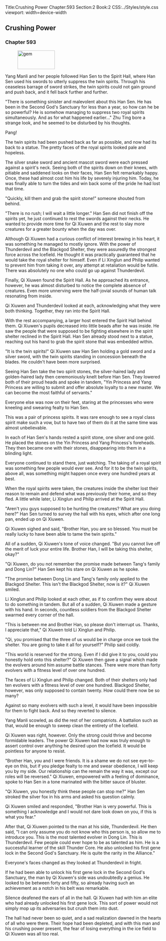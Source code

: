 Title:Crushing Power 
Chapter:593 
Section:2 
Book:2 
CSS:../Styles/style.css 
viewport: width=device-width
  
## Crushing Power
### Chapter 593 
<figure>
	<img src="../Images/gem.gif" alt="gem" id="gem" width="120" height="60" />
</figure>
  

  
  Yang Manli and her people followed Han Sen to the Spirit Hall, where Han Sen used his swords to utterly suppress the twin spirits. Through his ceaseless barrage of sword strikes, the twin spirits could not gain ground and push back, and it fell back further and further.

"There is something sinister and malevolent about this Han Sen. He has been in the Second God's Sanctuary for less than a year, so how can he be so powerful? He is somehow managing to suppress two royal spirits simultaneously. And as for what happened earlier..." Zhu Ting bore a strange look, and he seemed to be disturbed by his thoughts.

Pang!

The twin spirits had been pushed back as far as possible, and now had its back to a statue. The pretty faces of the royal spirits looked pale and hopeless.

The silver snake sword and ancient mascot sword were each pressed against a spirit's neck. Seeing both of the spirits down on their knees, with pitiable and saddened looks on their faces, Han Sen felt remarkably happy. Once, these had almost cost him his life by severely injuring him. Today, he was finally able to turn the tides and win back some of the pride he had lost that time.

"Quickly, kill them and grab the spirit stone!" someone shouted from behind.

"There is no rush; I will wait a little longer." Han Sen did not finish off the spirits yet, he just continued to rest the swords against their necks. He wanted to provide more time for Qi Xiuwen and the rest to slay more creatures for a greater bounty when the day was over.

Although Qi Xiuwen had a curious conflict of interest brewing in his heart, it was something he managed to mostly ignore. With the power of Thunderdevil and the Blackgod Shelter, they were assuredly the strongest force across the Icefield. He thought it was practically guaranteed that he would take the royal shelter for himself. Even if Li Xinglun and Philip wanted to prevent him from taking it over, any attempt at retaliation would be futile. There was absolutely no one who could go up against Thunderdevil.

Finally, Qi Xiuwen found the Spirit Hall. As he approached its entrance, however, he was almost disturbed to notice the complete absence of creatures. Even more unnerving were the half-jovial sounds of human talk resonating from inside.

Qi Xiuwen and Thunderdevil looked at each, acknowledging what they were both thinking. Together, they ran into the Spirit Hall.

With the rest accompanying, a larger host entered the Spirit Hall behind them. Qi Xiuwen's pupils decreased into little beads after he was inside. He saw the people that were supposed to be fighting elsewhere in the spirit shelter reclined in the Spirit Hall. Han Sen already stood next to a statue, reaching out his hand to grab the spirit stone that was embedded within.

"It is the twin spirits!" Qi Xiuwen saw Han Sen holding a gold sword and a silver sword, with the twin spirits standing in concession beneath the blades. He couldn't have been more surprised.

Seeing Han Sen take the two spirit stones, the silver-haired lady and golden-haired lady then ceremoniously knelt before Han Sen. They lowered both of their proud heads and spoke in tandem, "Yin Princess and Yang Princess are willing to submit and offer absolute loyalty to a new master. We can become the most faithful of servants."

Everyone else was now on their feet, staring at the princesses who were kneeling and swearing fealty to Han Sen.

This was a pair of princess spirits. It was rare enough to see a royal class spirit make such a vow, but to have two of them do it at the same time was almost unbelievable.

In each of Han Sen's hands rested a spirit stone, one silver and one gold. He placed the stones on the Yin Princess and Yang Princess's foreheads. They then became one with their stones, disappearing into them in a blinding light.

Everyone continued to stand there, just watching. The taking of a royal spirit was something few people would ever see. And for it to be the twin spirits, above all, was something might happen once every one hundred years at best.

When the royal spirits were taken, the creatures inside the shelter lost their reason to remain and defend what was previously their home, and so they fled. A little while later, Li Xinglun and Philip arrived at the Spirit Hall.

"Aren't you guys supposed to be hunting the creatures? What are you doing here?" Han Sen turned to survey the hall with his eyes, which after one long pan, ended up on Qi Xiuwen.

Qi Xiuwen sighed and said, "Brother Han, you are so blessed. You must be really lucky to have been able to tame the twin spirits."

All of a sudden, Qi Xiuwen's tone of voice changed. "But you cannot live off the merit of luck your entire life. Brother Han, I will be taking this shelter, okay?"

"Qi Xiuwen, do you not remember the promise made between Tang's family and Dong Lin?" Han Sen kept his stare on Qi Xiuwen as he spoke.

"The promise between Dong Lin and Tang's family only applied to the Blackgod Shelter. This isn't the Blackgod Shelter, now is it?" Qi Xiuwen smiled.

Li Xinglun and Philip looked at each other, as if to confirm they were about to do something in tandem. But all of a sudden, Qi Xiuwen made a gesture with his hand. In seconds, countless soldiers from the Blackgod Shelter swarmed every corner of the hall.

"This is between me and Brother Han, so please don't interrupt us. Thanks, I appreciate that," Qi Xiuwen told Li Xinglun and Philip.

"Qi, you promised that the three of us would be in charge once we took the shelter. You are going to take it all for yourself?" Philip said coldly.

"This world is reserved for the strong. Even if I did give it to you, could you honestly hold onto this shelter?" Qi Xiuwen then gave a signal which made the evolvers around him assume battle stances. There were more than forty evolvers with a fitness level of over one hundred.

The faces of Li Xinglun and Philip changed. Both of their shelters only had ten evolvers with a fitness level of over one hundred. Blackgod Shelter, however, was only supposed to contain twenty. How could there now be so many?

Against so many evolvers with such a level, it would have been impossible for them to fight back. And so they reverted to silence.

Yang Manli scowled, as did the rest of her compatriots. A battalion such as that, would be enough to sweep clean the entirety of the Icefield.

Qi Xiuwen was right, however. Only the strong could thrive and become formidable leaders. The power Qi Xiuwen had now was truly enough to assert control over anything he desired upon the Icefield. It would be pointless for anyone to resist.

"Brother Han, you and I were friends. It is a shame we do not see eye-to-eye on this, but if you pledge fealty to me and swear obedience, I will keep you by my side. Our relationship can the remain the way it was, except our roles will be reversed." Qi Xiuwen, empowered with a feeling of dominance, spoke to Han Sen in a tone marinated with the bitter sauce of bluster.

"Qi Xiuwen, you honestly think these people can stop me?" Han Sen stroked the silver fox in his arms and asked his question calmly.

Qi Xiuwen smiled and responded, "Brother Han is very powerful. This is something I acknowledge and I would not dare look down on you, if this is what you fear."

After that, Qi Xiuwen pointed to the man at his side, Thunderdevil. He then said, "I can only assume you do not know who this person is, so allow me to introduce you. This is the most talented evolver in Dong Lin. This is Thunderdevil. Few people could ever hope to be as talented as him. He is a successful learner of the skill Thunder Core. He also unlocked his first gene lock in the Second God's Sanctuary. He is quite the rarity in the Alliance."

Everyone's faces changed as they looked at Thunderdevil in fright.

If he had been able to unlock his first gene lock in the Second God's Sanctuary, the man by Qi Xiuwen's side was undoubtedly a genius. He looked to be between forty and fifty, so already having such an achievement as a notch in his belt was remarkable.

Silence deafened the ears of all in the hall. Qi Xiuwen had with him an elite who had already unlocked his first gene lock. This sort of power would not simply mop up its adversaries but crush them into dust.

The hall had never been so quiet, and a sad realization dawned in the hearts of all who were there. Their hope had been depleted, and with this man and his crushing power present, the fear of losing everything in the ice field to Qi Xiuwen was all too real.
